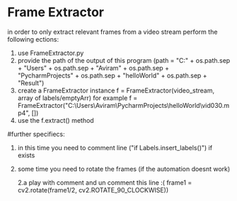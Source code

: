 # Frame Extractor
in order to only extract relevant frames from a video stream perform the following ections:

1. use  FrameExtractor.py
2. provide the path of the output of this program (path = "C:" + os.path.sep + "Users" + os.path.sep + "Aviram" + os.path.sep + \
       "PycharmProjects" + os.path.sep + "helloWorld" + os.path.sep + "Result")
3. create a FrameExtractor instance f = FrameExtractor(video_stream, array of labels/emptyArr)
    for example f = FrameExtractor("C:\Users\Aviram\PycharmProjects\helloWorld\vid030.mp4", [])
4. use the f.extract() method



#further specifiecs:
1. in this time you need to comment line ("if Labels.insert_labels()") if exists
2. some time you need to rotate the frames (if the automation doesnt work)
 
    2.a play with comment and un comment this line :( frame1 = cv2.rotate(frame1/2, cv2.ROTATE_90_CLOCKWISE))